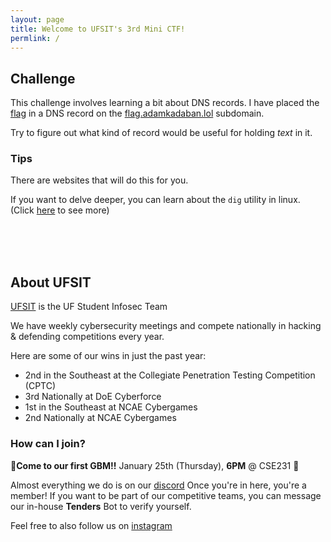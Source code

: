 ```yaml
---
layout: page
title: Welcome to UFSIT's 3rd Mini CTF!
permlink: /
---
```


## Challenge

This challenge involves learning a bit about DNS records. I have placed the [flag](https://en.wikipedia.org/wiki/Capture_the_flag_(cybersecurity)#:~:text=Capture%20the%20Flag%20(CTF)%20in,both%20competitive%20or%20educational%20purposes.) in a DNS record on the [flag.adamkadaban.lol](flag.adamkadaban.lol) subdomain.

Try to figure out what kind of record would be useful for holding _text_ in it.

### Tips

There are websites that will do this for you.

If you want to delve deeper, you can learn about the `dig` utility in linux. (Click [here](https://linux.die.net/man/1/dig) to see more)

<br>
<br>
<br>

## About UFSIT

[UFSIT](https://ufsit.club) is the UF Student Infosec Team

We have weekly cybersecurity meetings and compete nationally in hacking & defending competitions every year.


Here are some of our wins in just the past year:
- 2nd in the Southeast at the Collegiate Penetration Testing Competition (CPTC)
- 3rd Nationally at DoE Cyberforce
- 1st in the Southeast at NCAE Cybergames
- 2nd Nationally at NCAE Cybergames

### How can I join?

🚨**Come to our first GBM!!** January 25th (Thursday), **6PM** @ CSE231 🚨

Almost everything we do is on our [discord](https://discord.ufsit.club)
Once you're in here, you're a member! If you want to be part of our competitive teams, you can message our in-house **Tenders** Bot to verify yourself.

Feel free to also follow us on [instagram](https://instagram.com/uf.sit)
